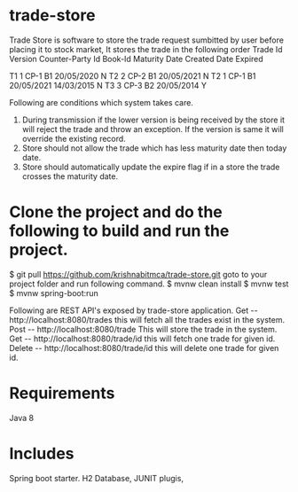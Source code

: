 # trade-store

Trade Store is software to store the trade request sumbitted by user before placing it to stock market, It stores the trade in the following order
Trade Id	Version	Counter-Party Id	Book-Id	Maturity Date	Created Date	Expired

T1	1	CP-1	B1	20/05/2020	<today date>	N
T2	2	CP-2	B1	20/05/2021	<today date>	N
T2	1	CP-1	B1	20/05/2021	14/03/2015	N
T3	3	CP-3	B2	20/05/2014	<today date>	Y

Following are conditions which system takes care.
1.	During transmission if the lower version is being received by the store it will reject the trade and throw an exception. If the version is same it will override the existing record.
2.	Store should not allow the trade which has less maturity date then today date.
3.	Store should automatically update the expire flag if in a store the trade crosses the maturity date.

# Clone the project and do the following to build and run the project.
$ git pull https://github.com/krishnabitmca/trade-store.git
goto to your project folder and run following command.
$ mvnw clean install
$ mvnw test
$ mvnw spring-boot:run

Following are REST API's exposed by trade-store application.
Get -- http://localhost:8080/trades this will fetch all the trades exist in the system.
Post -- http://localhost:8080/trade This will store the trade in the system.
Get -- http://localhost:8080/trade/id this will fetch one trade for given id.
Delete -- http://localhost:8080/trade/id this will delete one trade for given id. 


# Requirements
Java 8
# Includes
Spring boot starter.
H2 Database,
JUNIT plugis,
